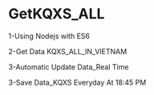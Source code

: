 # GetKQXS_ALL
1-Using Nodejs with ES6


2-Get Data KQXS_ALL_IN_VIETNAM


3-Automatic Update Data_Real Time


3-Save Data_KQXS Everyday At 18:45 PM

